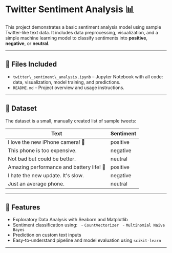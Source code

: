 # Twitter Sentiment Analysis 📊

This project demonstrates a basic sentiment analysis model using sample Twitter-like text data. It includes data preprocessing, visualization, and a simple machine learning model to classify sentiments into **positive**, **negative**, or **neutral**.

---

## 📁 Files Included

- `twitter\_sentiment\_analysis.ipynb` – Jupyter Notebook with all code: data, visualization, model training, and predictions.
- `README.md` – Project overview and usage instructions.

---

## 📌 Dataset

The dataset is a small, manually created list of sample tweets:

| Text                                        | Sentiment |
|--------------------------------------------|-----------|
| I love the new iPhone camera! 📸           | positive  |
| This phone is too expensive.               | negative  |
| Not bad but could be better.               | neutral   |
| Amazing performance and battery life! 🔋   | positive  |
| I hate the new update. It's slow.          | negative  |
| Just an average phone.                     | neutral   |

---

## 🚀 Features

- Exploratory Data Analysis with Seaborn and Matplotlib
- Sentiment classification using:
  - `CountVectorizer`
  - `Multinomial Naive Bayes`
- Prediction on custom text inputs
- Easy-to-understand pipeline and model evaluation using `scikit-learn`

---
